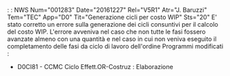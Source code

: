  :  : NWS Num="001283" Date="20161227" Rel="V5R1" Atr="J. Baruzzi" Tem="TEC" App="D0" Tit="Generazione cicli  per costo WIP" Sts="20"
E' stato corretto un errore sulla generazione dei cicli consuntivi per il calcolo del costo WIP.
L'errore avveniva nel caso che non tutte le fasi fossero avanzate almeno con una quantità e nel caso in cui non veniva eseguito il completamento delle fasi da ciclo di lavoro dell'ordine Programmi modificati : 
- D0CI81 - CCMC Ciclo Effett.OR-Costruz :  Elaborazione
